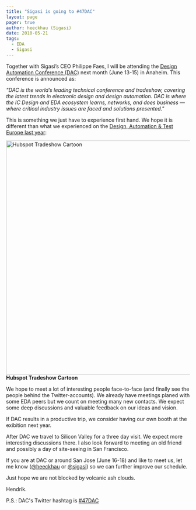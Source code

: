 ```yaml
---
title: "Sigasi is going to #47DAC"
layout: page 
pager: true
author: heeckhau (Sigasi)
date: 2010-05-21
tags: 
  - EDA
  - Sigasi
---
```

<div class="content">
<p>Together with Sigasi&#8217;s CEO Philippe Faes, I will be attending the <a href="http://www.date-conference.com/" class="elf-external elf-icon">Design Automation Conference (DAC)</a> next month (June 13-15) in Anaheim. This conference is announced as:</p><p><cite>"DAC is the world&#8217;s leading technical conference and tradeshow, covering the latest trends in electronic design and design automation. DAC is where the IC Design and EDA ecosystem learns, networks, and does business &#8212; where critical industry issues are faced and solutions presented."</cite></p><p>This is something we just have to experience first hand. We hope it is different than what we experienced on the <a href="http://www.date-conference.com/date09/" class="elf-external elf-icon">Design, Automation &amp; Test Europe last year</a>:</p><p><span class="inline inline-center"><a href="http://blog.hubspot.com/blog/tabid/6307/bid/4567/How-Marketers-Can-Overcome-Tradeshow-Depression-cartoon.aspx"><img src="http://www.sigasi.com/sites/www.sigasi.com/files/images/Hubspot-Tradeshow-Tyranny.gif" alt="Hubspot Tradeshow Cartoon" title="Hubspot Tradeshow Cartoon" class="image image-_original " width="517" height="640"/></a><span class="caption"><strong>Hubspot Tradeshow Cartoon</strong></span></span></p><p>We hope to meet a lot of interesting people face-to-face (and finally see the people behind the Twitter-accounts). We already have meetings planed with some EDA peers but we count on meeting many new contacts. We expect some deep discussions and valuable feedback on our ideas and vision.</p><p>If DAC results in a productive trip, we consider having our own booth at the exibition next year.</p><p>After DAC we travel to Silicon Valley for a three day visit. We expect more interesting discussions there. I also look forward to meeting an old friend and possibly a day of site-seeing in San Francisco.</p><p>If you are at DAC or around San Jose (June 16-18) and like to meet us, let me know (<a href="http://twitter.com/heeckhau" class="elf-external elf-icon">@heeckhau</a> or <a href="http://twitter.com/sigasi" class="elf-external elf-icon">@sigasi</a>) so we can further improve our schedule.</p><p>Just hope we are not blocked by volcanic ash clouds.</p><p>Hendrik.</p><p>P.S.: DAC's Twitter hashtag is <a href="http://twitter.com/47DAC" class="elf-external elf-icon">#47DAC</a></p>  </div>

